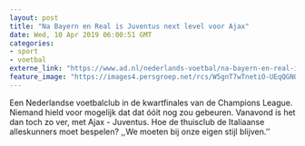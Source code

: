 ```yaml
---
layout: post
title: "Na Bayern en Real is Juventus next level voor Ajax"
date: Wed, 10 Apr 2019 06:00:51 GMT
categories: 
- sport 
- voetbal 
externe_link: "https://www.ad.nl/nederlands-voetbal/na-bayern-en-real-is-juventus-next-level-voor-ajax~ae74b368/"
feature_image: "https://images4.persgroep.net/rcs/W5gnT7wTnetiO-UEqQGNQFlOZSA/diocontent/141506018/_fitwidth/400/?appId=21791a8992982cd8da851550a453bd7f&quality=0.7"
---
```


Een Nederlandse voetbalclub in de kwartfinales van de Champions League. Niemand hield voor mogelijk dat dat óóit nog zou gebeuren. Vanavond is het dan toch zo ver, met Ajax - Juventus. Hoe de thuisclub de Italiaanse alleskunners moet bespelen? ,,We moeten bij onze eigen stijl blijven.’’
